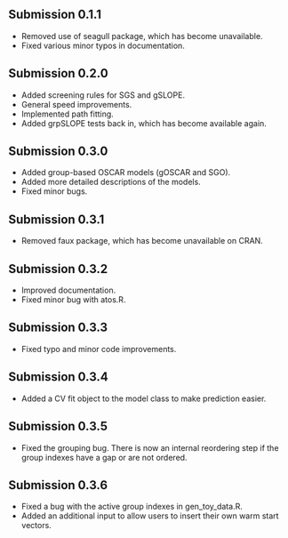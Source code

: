 ## Submission 0.1.1
* Removed use of seagull package, which has become unavailable. 
* Fixed various minor typos in documentation.

## Submission 0.2.0
* Added screening rules for SGS and gSLOPE.
* General speed improvements.
* Implemented path fitting.
* Added grpSLOPE tests back in, which has become available again.

## Submission 0.3.0
* Added group-based OSCAR models (gOSCAR and SGO).
* Added more detailed descriptions of the models.
* Fixed minor bugs.

## Submission 0.3.1
* Removed faux package, which has become unavailable on CRAN.

## Submission 0.3.2
* Improved documentation.
* Fixed minor bug with atos.R.

## Submission 0.3.3
* Fixed typo and minor code improvements.

## Submission 0.3.4
* Added a CV fit object to the model class to make prediction easier.

## Submission 0.3.5
* Fixed the grouping bug. There is now an internal reordering step if the group indexes have a gap or are not ordered.

## Submission 0.3.6
* Fixed a bug with the active group indexes in gen_toy_data.R.
* Added an additional input to allow users to insert their own warm start vectors.